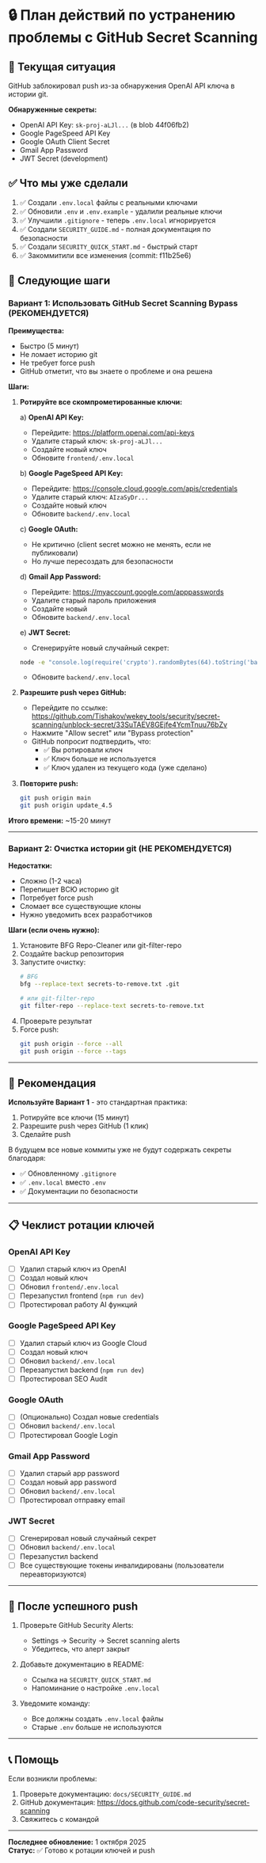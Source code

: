 # 🔒 План действий по устранению проблемы с GitHub Secret Scanning

## 📌 Текущая ситуация

GitHub заблокировал push из-за обнаружения OpenAI API ключа в истории git.

**Обнаруженные секреты:**
- OpenAI API Key: `sk-proj-aLJl...` (в blob 44f06fb2)
- Google PageSpeed API Key
- Google OAuth Client Secret
- Gmail App Password
- JWT Secret (development)

## ✅ Что мы уже сделали

1. ✅ Создали `.env.local` файлы с реальными ключами
2. ✅ Обновили `.env` и `.env.example` - удалили реальные ключи
3. ✅ Улучшили `.gitignore` - теперь `.env.local` игнорируется
4. ✅ Создали `SECURITY_GUIDE.md` - полная документация по безопасности
5. ✅ Создали `SECURITY_QUICK_START.md` - быстрый старт
6. ✅ Закоммитили все изменения (commit: f11b25e6)

## 🎯 Следующие шаги

### Вариант 1: Использовать GitHub Secret Scanning Bypass (РЕКОМЕНДУЕТСЯ)

**Преимущества:**
- Быстро (5 минут)
- Не ломает историю git
- Не требует force push
- GitHub отметит, что вы знаете о проблеме и она решена

**Шаги:**

1. **Ротируйте все скомпрометированные ключи:**

   a) **OpenAI API Key:**
   - Перейдите: https://platform.openai.com/api-keys
   - Удалите старый ключ: `sk-proj-aLJl...`
   - Создайте новый ключ
   - Обновите `frontend/.env.local`

   b) **Google PageSpeed API Key:**
   - Перейдите: https://console.cloud.google.com/apis/credentials
   - Удалите старый ключ: `AIzaSyDr...`
   - Создайте новый ключ
   - Обновите `backend/.env.local`

   c) **Google OAuth:**
   - Не критично (client secret можно не менять, если не публиковали)
   - Но лучше пересоздать для безопасности

   d) **Gmail App Password:**
   - Перейдите: https://myaccount.google.com/apppasswords
   - Удалите старый пароль приложения
   - Создайте новый
   - Обновите `backend/.env.local`

   e) **JWT Secret:**
   - Сгенерируйте новый случайный секрет:
   ```bash
   node -e "console.log(require('crypto').randomBytes(64).toString('base64'))"
   ```
   - Обновите `backend/.env.local`

2. **Разрешите push через GitHub:**
   - Перейдите по ссылке: https://github.com/Tishakov/wekey_tools/security/secret-scanning/unblock-secret/33SuTAEV8GEjfe4YcmTnuu76bZv
   - Нажмите "Allow secret" или "Bypass protection"
   - GitHub попросит подтвердить, что:
     - ✅ Вы ротировали ключ
     - ✅ Ключ больше не используется
     - ✅ Ключ удален из текущего кода (уже сделано)

3. **Повторите push:**
   ```bash
   git push origin main
   git push origin update_4.5
   ```

**Итого времени:** ~15-20 минут

---

### Вариант 2: Очистка истории git (НЕ РЕКОМЕНДУЕТСЯ)

**Недостатки:**
- Сложно (1-2 часа)
- Перепишет ВСЮ историю git
- Потребует force push
- Сломает все существующие клоны
- Нужно уведомить всех разработчиков

**Шаги (если очень нужно):**

1. Установите BFG Repo-Cleaner или git-filter-repo
2. Создайте backup репозитория
3. Запустите очистку:
   ```bash
   # BFG
   bfg --replace-text secrets-to-remove.txt .git
   
   # или git-filter-repo
   git filter-repo --replace-text secrets-to-remove.txt
   ```
4. Проверьте результат
5. Force push:
   ```bash
   git push origin --force --all
   git push origin --force --tags
   ```

---

## 🎯 Рекомендация

**Используйте Вариант 1** - это стандартная практика:

1. Ротируйте все ключи (15 минут)
2. Разрешите push через GitHub (1 клик)
3. Сделайте push

В будущем все новые коммиты уже не будут содержать секреты благодаря:
- ✅ Обновленному `.gitignore`
- ✅ `.env.local` вместо `.env`
- ✅ Документации по безопасности

---

## 📋 Чеклист ротации ключей

### OpenAI API Key
- [ ] Удалил старый ключ из OpenAI
- [ ] Создал новый ключ
- [ ] Обновил `frontend/.env.local`
- [ ] Перезапустил frontend (`npm run dev`)
- [ ] Протестировал работу AI функций

### Google PageSpeed API Key
- [ ] Удалил старый ключ из Google Cloud
- [ ] Создал новый ключ
- [ ] Обновил `backend/.env.local`
- [ ] Перезапустил backend (`npm run dev`)
- [ ] Протестировал SEO Audit

### Google OAuth
- [ ] (Опционально) Создал новые credentials
- [ ] Обновил `backend/.env.local`
- [ ] Протестировал Google Login

### Gmail App Password
- [ ] Удалил старый app password
- [ ] Создал новый app password
- [ ] Обновил `backend/.env.local`
- [ ] Протестировал отправку email

### JWT Secret
- [ ] Сгенерировал новый случайный секрет
- [ ] Обновил `backend/.env.local`
- [ ] Перезапустил backend
- [ ] Все существующие токены инвалидированы (пользователи переавторизуются)

---

## 🚀 После успешного push

1. Проверьте GitHub Security Alerts:
   - Settings → Security → Secret scanning alerts
   - Убедитесь, что алерт закрыт

2. Добавьте документацию в README:
   - Ссылка на `SECURITY_QUICK_START.md`
   - Напоминание о настройке `.env.local`

3. Уведомите команду:
   - Все должны создать `.env.local` файлы
   - Старые `.env` больше не используются

---

## 📞 Помощь

Если возникли проблемы:
1. Проверьте документацию: `docs/SECURITY_GUIDE.md`
2. GitHub документация: https://docs.github.com/code-security/secret-scanning
3. Свяжитесь с командой

---

**Последнее обновление:** 1 октября 2025  
**Статус:** ✅ Готово к ротации ключей и push
